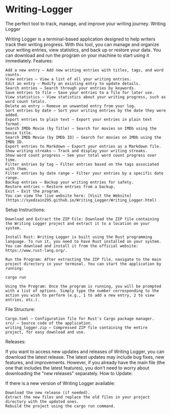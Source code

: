 # Writing-Logger
The perfect tool to track, manage, and improve your writing journey.
Writing Logger

Writing Logger is a terminal-based application designed to help writers track their writing progress. With this tool, you can manage and organize your writing entries, view statistics, and back up or restore your data. You can download and run the program on your machine to start using it immediately.
Features:

    Add a new entry – Add new writing entries with titles, tags, and word counts.
    View entries – View a list of all your writing entries.
    Edit an entry – Modify an existing entry to update details.
    Search entries – Search through your entries by keywords.
    Save entries to file – Save your entries to a file for later use.
    View statistics – View statistics about your writing progress, such as word count totals.
    Delete an entry – Remove an unwanted entry from your log.
    Sort entries by date – Sort your writing entries by the date they were added.
    Export entries to plain text – Export your entries in plain text format.
    Search IMDb Movie (by Title) – Search for movies on IMDb using the movie title.
    Search IMDb Movie (by IMDb ID) – Search for movies on IMDb using the IMDb ID.
    Export entries to Markdown – Export your entries as a Markdown file.
    Show writing streaks – Track and display your writing streaks.
    Show word count progress – See your total word count progress over time.
    Filter entries by tag – Filter entries based on the tags associated with them.
    Filter entries by date range – Filter your entries by a specific date range.
    Backup entries – Backup your writing entries for safety.
    Restore entries – Restore entries from a backup.
    Exit – Exit the program.
    You can view the live website here: [Visit the Website](https://syedzain295.github.io/Writing_Logger/Writing_Logger.html)


Setup Instructions:

    Download and Extract the ZIP File: Download the ZIP file containing the Writing Logger project and extract it to a location on your system.

    Install Rust: Writing Logger is built using the Rust programming language. To run it, you need to have Rust installed on your system. You can download and install it from the official website: https://www.rust-lang.org/.

    Run the Program: After extracting the ZIP file, navigate to the main project directory in your terminal. You can start the application by running:

    cargo run

    Using the Program: Once the program is running, you will be prompted with a list of options. Simply type the number corresponding to the action you wish to perform (e.g., 1 to add a new entry, 2 to view entries, etc.).

File Structure:

    Cargo.toml – Configuration file for Rust's Cargo package manager.
    src/ – Source code of the application.
    writing_logger.zip – Compressed ZIP file containing the entire project, for easy download and use.

Releases:

If you want to access new updates and releases of Writing Logger, you can download the latest release. The latest updates may include bug fixes, new features, and improvements. However, if you already have the main file (the one that includes the latest features), you don't need to worry about downloading the "new releases" separately.
How to Update:

If there is a new version of Writing Logger available:

    Download the new release (if needed).
    Extract the new files and replace the old files in your project directory with the updated ones.
    Rebuild the project using the cargo run command.
